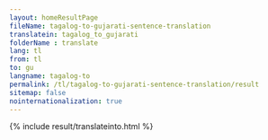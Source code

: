 ```yaml
---
layout: homeResultPage
fileName: tagalog-to-gujarati-sentence-translation
translatein: tagalog_to_gujarati
folderName : translate
lang: tl
from: tl
to: gu
langname: tagalog-to
permalink: /tl/tagalog-to-gujarati-sentence-translation/result
sitemap: false
nointernationalization: true
---
```

{% include result/translateinto.html %}

<script src="/js/result/translation.js" data-foldername="{{page.folderName}}" data-lang="{{page.lang}}"></script>

